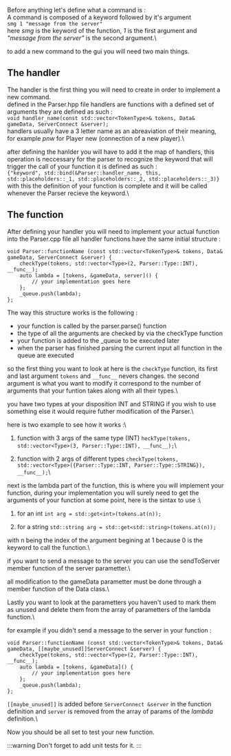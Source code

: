 Before anything let's define what a command is :\
A command is composed of a keyword followed by it's argument\
`smg 1 "message from the server"`\
here *smg* is the keyword of the function, *1* is the first argument and *"message from the server"* is the second argument.\

to add a new command to the gui you will need two main things.

## The handler
The handler is the first thing you will need to create in order to implement a new command.\
defined in the Parser.hpp file handlers are functions with a defined set of arguments they are defined as such :\
`void handler_name(const std::vector<TokenType>& tokens, Data& gameData, ServerConnect &server);`\
handlers usually have a 3 letter name as an abreaviation of their meaning, for example *pnw* for Player new (connection of a new player).\

after defining the hanlder you will have to add it the map of handlers, this operation is neccessary for the parser to recognize the keyword that will trigger the call of your function it is defined as such :\
`{"keyword", std::bind(&Parser::handler_name, this, std::placeholders::_1, std::placeholders::_2, std::placeholders::_3)}`\
with this the definition of your function is complete and it will be called whenever the Parser recieve the keyword.\

## The function
After defining your handler you will need to implement your actual function into the Parser.cpp file
all handler functions have the same initial structure :

```
void Parser::functionName (const std::vector<TokenType>& tokens, Data& gameData, ServerConnect &server) {
    checkType(tokens, std::vector<Type>(2, Parser::Type::INT), __func__);
    auto lambda = [tokens, &gameData, server]() {
        // your implementation goes here
    };
    _queue.push(lambda);
};
```

The way this structure works is the following :
- your function is called by the parser.parse() function
- the type of all the arguments are checked by via the checkType function
- your function is added to the _queue to be executed later
- when the parser has finished parsing the current input all function in the queue are executed

so the first thing you want to look at here is the `checkType` function, its first and last argument `tokens` and `__func__` nevers changes. the second argument is what you want to modify it correspond to the number of arguments that your funtion takes along with all their types.\

you have two types at your disposition INT and STRING if you wish to use something else it would require futher modification of the Parser.\

here is two example to see how it works :\

1. function with 3 args of the same type (INT)
`heckType(tokens, std::vector<Type>(3, Parser::Type::INT), __func__);`\

2. function with 2 args of different types
`checkType(tokens, std::vector<Type>({Parser::Type::INT, Parser::Type::STRING}), __func__);`\


next is the lambda part of the function, this is where you will implement your function,
during your implementation you will surely need to get the arguments of your function at some point,
here is the sintax to use :\

1. for an int
`int arg = std::get<int>(tokens.at(n));`

2. for a string
`std::string arg = std::get<std::string>(tokens.at(n));`

with n being the index of the argument begining at 1 because 0 is the keyword to call the function.\

if you want to send a message to the server you can use the sendToServer member function of the server parametter.\

all modification to the gameData parametter must be done through a member function of the Data class.\


Lastly you want to look at the parametters you haven't used to mark them as unused and delete them from the array of parametters of the lambda function.\

for example if you didn't send a message to the server in your function :
```
void Parser::functionName (const std::vector<TokenType>& tokens, Data& gameData, [[maybe_unused]]ServerConnect &server) {
    checkType(tokens, std::vector<Type>(2, Parser::Type::INT), __func__);
    auto lambda = [tokens, &gameData]() {
        // your implementation goes here
    };
    _queue.push(lambda);
};
```

`[[maybe_unused]]` is added before `ServerConnect &server` in the function definition and `server` is removed from the array of params of the *lambda* definition.\

Now you should be all set to test your new function.

:::warning
Don't forget to add unit tests for it.
:::
